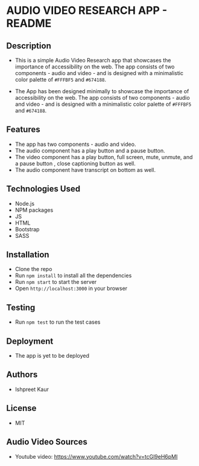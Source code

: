 # AUDIO VIDEO RESEARCH APP - README

## Description

- This is a simple Audio Video Research app that showcases the importance of accessibility on the web. The app consists of two components - audio and video - and is designed with a minimalistic color palette of `#FFFBF5` and `#674188`. 

- The App has been designed minimally to showcase the importance of accessibility on the web. The app consists of two components - audio and video - and is designed with a minimalistic color palette of `#FFFBF5` and `#674188`.

## Features

- The app has two components - audio and video.
- The audio component has a play button and a pause button.
- The video component has a play button, full screen, mute, unmute, and a pause button , close captioning button as well.
- The audio component have transcript on bottom as well.

## Technologies Used
- Node.js
- NPM packages
- JS
- HTML
- Bootstrap
- SASS

## Installation
- Clone the repo
- Run `npm install` to install all the dependencies
- Run `npm start` to start the server
- Open `http://localhost:3000` in your browser

## Testing
- Run `npm test` to run the test cases

## Deployment
- The app is yet to be deployed

## Authors
- Ishpreet Kaur

## License
- MIT

## Audio Video Sources
- Youtube video: https://www.youtube.com/watch?v=tcGl9eH6pMI 


